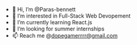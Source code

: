 - 👋 Hi, I’m @Paras-bennett
- 👀 I’m interested in Full-Stack Web Devopement
- 🌱 I’m currently learning React.js
- 💞️ I’m looking for summer internships
- 📫 Reach me @dopegamerrrr@gmail.com

<!---
Paras-bennett/Paras-bennett is a ✨ special ✨ repository because its `README.md` (this file) appears on your GitHub profile.
You can click the Preview link to take a look at your changes.
--->
